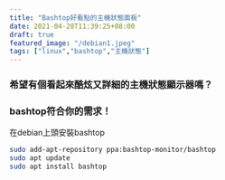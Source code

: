 ```yaml
---
title: "Bashtop好看點的主機狀態面板"
date: 2021-04-28T11:39:25+08:00
draft: true
featured_image: "/debian1.jpeg"
tags: ["linux","bashtop","主機狀態"]
---
```


### 希望有個看起來酷炫又詳細的主機狀態顯示器嗎？
### bashtop符合你的需求！

在debian上頭安裝bashtop

```bash
sudo add-apt-repository ppa:bashtop-monitor/bashtop
sudo apt update
sudo apt install bashtop
```
